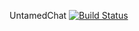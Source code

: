 UntamedChat
[![Build Status](https://travis-ci.org/ProxyConn/UntamedChat.svg)](https://travis-ci.org/ProxyConn/UntamedChat)
